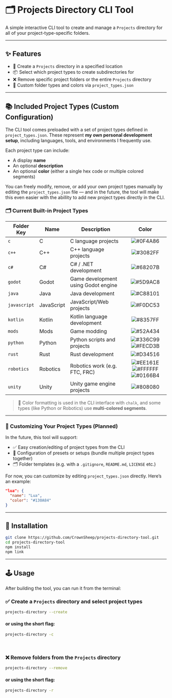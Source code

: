 # 🗂️ Projects Directory CLI Tool

A simple interactive CLI tool to create and manage a `Projects` directory for all of your project-type-specific folders.

---

## ✨ Features

- 📁 Create a `Projects` directory in a specified location
- 📦 Select which project types to create subdirectories for
- ❌ Remove specific project folders or the entire `Projects` directory
- 🎨 Custom folder types and colors via `project_types.json`

---

## 📚 Included Project Types (Custom Configuration)

The CLI tool comes preloaded with a set of project types defined in `project_types.json`. These represent **my own personal development setup**, including languages, tools, and environments I frequently use.

Each project type can include:
- A display **name**
- An optional **description**
- An optional **color** (either a single hex code or multiple colored segments)

You can freely modify, remove, or add your own project types manually by editing the `project_types.json` file — and in the future, the tool will make this even easier with the abillity to add new project types directly in the CLI.

### 🗂️ Current Built-in Project Types

| Folder Key   | Name       | Description                                                      |                                                                                                                                    Color                                                                                                                                   |
|--------------|------------|------------------------------------------------------------------|:--------------------------------------------------------------------------------------------------------------------------------------------------------------------------------------------------------------------------------------------------------------------------:|
| `c`          | C          | C language projects                                              |                                                                                          ![#0F4A86](https://img.shields.io/badge/-0F4A86.svg?style=flat-square&labelColor=0F4A86)                                                                                          |
| `c++`        | C++        | C++ language projects                                            |                                                                                          ![#3082FF](https://img.shields.io/badge/-3082FF.svg?style=flat-square&labelColor=3082FF)                                                                                          |
| `c#`         | C#         | C# / .NET development                                            |                                                                                          ![#68207B](https://img.shields.io/badge/-68207B.svg?style=flat-square&labelColor=68207B)                                                                                          |
| `godot`      | Godot      | Game development using Godot engine                              |                                                                                          ![#5D9AC8](https://img.shields.io/badge/-5D9AC8.svg?style=flat-square&labelColor=5D9AC8)                                                                                          |
| `java`       | Java       | Java development                                                 |                                                                                          ![#C88101](https://img.shields.io/badge/-C88101.svg?style=flat-square&labelColor=C88101)                                                                                          |
| `javascript` | JavaScript | JavaScript/Web projects                                          |                                                                                          ![#F0DC53](https://img.shields.io/badge/-F0DC53.svg?style=flat-square&labelColor=F0DC53)                                                                                          |
| `kotlin`     | Kotlin     | Kotlin language development                                      |                                                                                          ![#8357FF](https://img.shields.io/badge/-8357FF.svg?style=flat-square&labelColor=8357FF)                                                                                          |
| `mods`       | Mods       | Game modding |                                                                                          ![#52A434](https://img.shields.io/badge/-52A434.svg?style=flat-square&labelColor=52A434)                                                                                          |
| `python`     | Python     | Python scripts and projects                                      |                                              ![#336C99](https://img.shields.io/badge/-336C99.svg?style=flat-square&labelColor=336C99) ![#FECD3B](https://img.shields.io/badge/-FECD3B.svg?style=flat-square&labelColor=FECD3B)                                             |
| `rust`       | Rust       | Rust development                                                 |                                                                                          ![#D34516](https://img.shields.io/badge/-D34516.svg?style=flat-square&labelColor=D34516)                                                                                          |
| `robotics`   | Robotics   | Robotics work (e.g. FTC, FRC)                                    | ![#EE161E](https://img.shields.io/badge/-EE161E.svg?style=flat-square&labelColor=EE161E) ![#FFFFFF](https://img.shields.io/badge/-FFFFFF.svg?style=flat-square&labelColor=FFFFFF) ![#0166B4](https://img.shields.io/badge/-0166B4.svg?style=flat-square&labelColor=0166B4) |
| `unity`      | Unity      | Unity game engine projects                                       |                                                                                          ![#808080](https://img.shields.io/badge/-808080.svg?style=flat-square&labelColor=808080)                                                                                          |

> 🎨 Color formatting is used in the CLI interface with `chalk`, and some types (like Python or Robotics) use **multi-colored segments**.

---

### 🧩 Customizing Your Project Types (Planned)

In the future, this tool will support:

- ✅ Easy creation/editing of project types from the CLI  
- 🧠 Configuration of presets or setups (bundle multiple project types together)
- 🗂️ Folder templates (e.g. with a `.gitignore`, `README.md`, `LICENSE` etc.)

For now, you can customize by editing `project_types.json` directly. Here’s an example:

```json
"lua": {
  "name": "Lua",
  "color": "#130A84"
}
```
---

## 🚀 Installation

```bash
git clone https://github.com/CrownSheep/projects-directory-tool.git
cd projects-directory-tool
npm install
npm link
```
---

## 🕹️ Usage

After building the tool, you can run it from the terminal:

### ✅ Create a `Projects` directory and select project types

```bash
projects-directory --create
```
#### or using the short flag:
```bash
projects-directory -c
```
&nbsp;
### ❌ Remove folders from the `Projects` directory
```bash
projects-directory --remove
```
#### or using the short flag:
```bash
projects-directory -r
```
